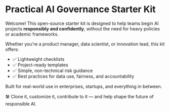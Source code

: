 # Practical AI Governance Starter Kit

Welcome! This open-source starter kit is designed to help teams begin AI projects **responsibly and confidently**, without the need for heavy policies or academic frameworks.

Whether you're a product manager, data scientist, or innovation lead, this kit offers:
- ✅ Lightweight checklists
- ✅ Project-ready templates
- ✅ Simple, non-technical risk guidance
- ✅ Best practices for data use, fairness, and accountability

Built for real-world use in enterprises, startups, and everything in between.

🛠️ Clone it, customize it, contribute to it — and help shape the future of responsible AI.
